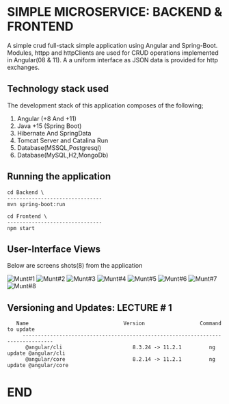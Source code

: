 # SIMPLE MICROSERVICE: BACKEND & FRONTEND

A simple crud full-stack simple application using Angular and Spring-Boot. Modules, httpp and httpClients are used for CRUD operations implemented in Angular(08 & 11). A a uniform interface as JSON data is provided for http exchanges. 

## Technology stack used

The development stack of this application composes of the following;

1. Angular (+8 And +11)
2. Java +15 (Spring Boot)
3. Hibernate And SpringData
4. Tomcat Server and Catalina Run
5. Database(MSSQL,Postgresql)
6. Database(MySQL,H2,MongoDb)


## Running the application

```
cd Backend \
-------------------------------
mvn spring-boot:run

cd Frontend \
-------------------------------
npm start

```

## User-Interface Views

Below are screens shots(8) from the application

![ Munt#1 ](https://github.com/LINOSNCHENA/JAVA-Microservices-in-SpringBoot-and-Angular/blob/master/uxViews/page1.png)
![ Munt#2 ](https://github.com/LINOSNCHENA/JAVA-Microservices-in-SpringBoot-and-Angular/blob/master/uxViews/page2.png)
![ Munt#3 ](https://github.com/LINOSNCHENA/JAVA-Microservices-in-SpringBoot-and-Angular/blob/master/uxViews/page3.png)
![ Munt#4 ](https://github.com/LINOSNCHENA/JAVA-Microservices-in-SpringBoot-and-Angular/blob/master/uxViews/page4.png)
![ Munt#5 ](https://github.com/LINOSNCHENA/JAVA-Microservices-in-SpringBoot-and-Angular/blob/master/uxViews/page5.png)
![ Munt#6 ](https://github.com/LINOSNCHENA/JAVA-Microservices-in-SpringBoot-and-Angular/blob/master/uxViews/page4.png)
![ Munt#7 ](https://github.com/LINOSNCHENA/JAVA-Microservices-in-SpringBoot-and-Angular/blob/master/uxViews/page3.png)
![ Munt#8 ](https://github.com/LINOSNCHENA/JAVA-Microservices-in-SpringBoot-and-Angular/blob/master/uxViews/page1.png)

## Versioning and Updates:  LECTURE # 1

```
   Name                               Version                  Command to update
     --------------------------------------------------------------------------------
      @angular/cli                       8.3.24 -> 11.2.1         ng update @angular/cli
      @angular/core                      8.2.14 -> 11.2.1         ng update @angular/core

```

# END
